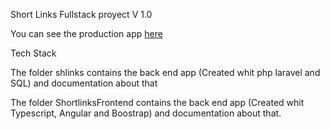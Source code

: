 Short Links Fullstack proyect V 1.0

You can see the production app [here](https://sh-link.web.app/)

Tech Stack 

The folder shlinks contains the back end app (Created whit php laravel and SQL) and documentation about that

The folder ShortlinksFrontend contains the back end app (Created whit Typescript, Angular and Boostrap) and documentation about that.
